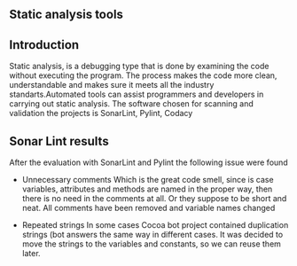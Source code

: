 ## Static analysis tools

## Introduction
Static analysis, is a debugging type that is done by examining the code without executing the program. The process makes the code more clean, understandable and makes sure it meets all the industry standarts.Automated tools can assist programmers and developers in carrying out static analysis. The software chosen for scanning and validation the projects is SonarLint, Pylint, Codacy

## Sonar Lint results
After the evaluation with SonarLint and Pylint the following issue were found

* Unnecessary comments
Which is the great code smell, since is case variables, attributes and methods are named in the proper way, then there is no need in the comments at all. Or they suppose to be short and neat. All comments have been removed and variable names changed

* Repeated strings
In some cases Cocoa bot project contained duplication strings (bot answers the same way in different cases. It was decided to move the strings to the variables and constants, so we can reuse them later.


